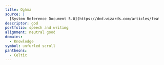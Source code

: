 ```yaml
---
title: Oghma
source: |
  [System Reference Document 5.0](https://dnd.wizards.com/articles/features/systems-reference-document-srd)
descriptor: god
portfolio: speech and writing
alignment: neutral good
domains:
  - Knowledge
symbol: unfurled scroll
pantheons:
  - Celtic
---
```

